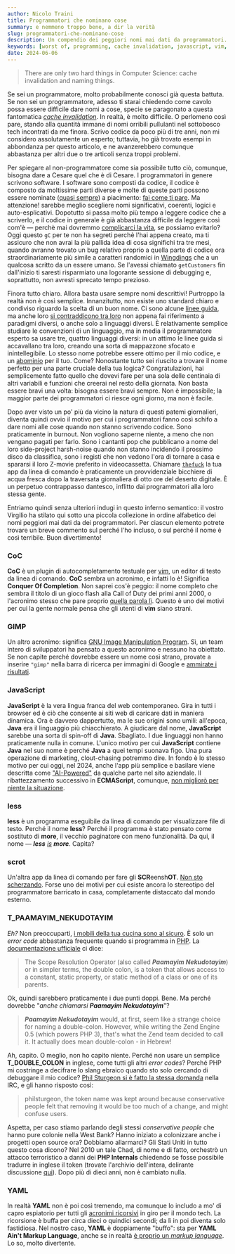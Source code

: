 ```yaml
---
author: Nicolo Traini
title: Programmatori che nominano cose
summary: e nemmeno troppo bene, a dir la verità
slug: programmatori-che-nominano-cose
description: Un compendio dei peggiori nomi mai dati da programmatori.
keywords: [worst of, programming, cache invalidation, javascript, vim, php]
date: 2024-06-06
---
```


> There are only two hard things in Computer Science: cache invalidation and naming things.

Se sei un programmatore, molto probabilmente conosci già questa battuta. Se non sei un programmatore, adesso ti starai chiedendo come cavolo possa essere difficile dare nomi a cose, specie se paragonato a questa fantomatica _[cache invalidation](https://www.reddit.com/media?url=https%3A%2F%2Fi.redd.it%2Fmalf7gt4qdj21.jpg "fumetto su Reddit")_. In realtà, è molto difficile. O perlomeno così pare, stando alla quantità immane di nomi orribili pullulanti nel sottobosco tech incontrati da me finora. Scrivo codice da poco più di tre anni, non mi considero assolutamente un esperto; tuttavia, ho già trovato esempi in abbondanza per questo articolo, e ne avanzerebbero comunque abbastanza per altri due o tre articoli senza troppi problemi.

Per spiegare al non-programmatore come sia possibile tutto ciò, comunque, bisogna dare a Cesare quel che è di Cesare. I programmatori in genere scrivono software. I software sono composti da codice, il codice è composto da moltissime parti diverse e molte di queste parti possono essere nominate ([quasi sempre](https://github.com/AnanthaRajuC/Reserved-Key-Words-list-of-various-programming-languages "'Reserved Keywords list of various programming languages' su GitHub")) a piacimento: [fai come ti pare](https://www.youtube.com/watch?v=ozYaB5WrD_0 "'It's your choice.flv' su YouTube"). Ma attenzione! sarebbe meglio scegliere nomi significativi, coerenti, logici e auto-esplicativi. Dopotutto si passa molto più tempo a leggere codice che a scriverlo, e il codice in generale è già abbastanza difficile da leggere così com'è — perchè mai dovremmo [complicarci la vita](https://www.youtube.com/watch?v=mSUNnCwj1WY "'programming war crimes' su YouTube"), se possiamo evitarlo? Oggi questo `gC` per te non ha segreti perchè l'hai appena creato, ma ti assicuro che non avrai la più pallida idea di cosa significhi tra tre mesi, quando avranno trovato un bug relativo proprio a quella parte di codice ora straordinariamente più simile a caratteri randomici in [Wingdings](https://lingojam.com/WingdingsTranslator "Wingdings Translator") che a un qualcosa scritto da un essere umano. Se l'avessi chiamato `getCustomers` fin dall'inizio ti saresti risparmiato una logorante sessione di debugging e, soprattutto, non avresti sprecato tempo prezioso.

Finora tutto chiaro. Allora basta usare sempre nomi descrittivi! Purtroppo la realtà non è così semplice. Innanzitutto, non esiste uno standard chiaro e condiviso riguardo la scelta di un buon nome. Ci sono alcune [linee guida](https://xkcd.com/927/ "comic strip on xkcd.com"), ma anche loro [si contraddicono tra loro](https://blog.ploeh.dk/2015/08/17/when-x-y-and-z-are-great-variable-names/) non appena fai riferimento a paradigmi diversi, o anche solo a linguaggi diversi. È relativamente semplice studiare le convenzioni di un linguaggio, ma in media il programmatore esperto sa usare tre, quattro linguaggi diversi: in un attimo le linee guida si accavallano tra loro, creando una sorta di mappazzone sfocato e inintellegibile. Lo stesso nome potrebbe essere ottimo per il mio codice, e un [abominio](https://x.com/jamesiry/status/598547781515485184 "functional programmers on Twitter") per il tuo. Come? Nonostante tutto sei riuscito a trovare il nome perfetto per una parte cruciale della tua logica? Congratulazioni, hai semplicemente fatto quello che dovevi fare per una sola delle centinaia di altri variabili e funzioni che creerai nel resto della giornata. Non basta essere bravi una volta: bisogna essere bravi sempre. Non è impossibile; la maggior parte dei programmatori ci riesce ogni giorno, ma non è facile.

Dopo aver visto un po' più da vicino la natura di questi patemi giornalieri, diventa quindi ovvio il motivo per cui i programmatori fanno così schifo a dare nomi alle cose quando non stanno scrivendo codice. Sono praticamente in burnout. Non vogliono saperne niente, a meno che non vengano pagati per farlo. Sono i cantanti pop che pubblicano a nome del loro side-project harsh-noise quando non stanno incidendo il prossimo disco da classifica, sono i registi che non vedono l'ora di tornare a casa e spararsi il loro Z-movie preferito in videocassetta. Chiamare [`thefuck`](https://github.com/nvbn/thefuck "'thefuck' su GitHub") la tua app da linea di comando è praticamente un provvidenziale bicchiere di acqua fresca dopo la traversata giornaliera di otto ore del deserto digitale. È un perpetuo contrappasso dantesco, inflitto dai programmatori alla loro stessa gente.

Entriamo quindi senza ulteriori indugi in questo inferno semantico: il vostro Virgilio ha stilato qui sotto una piccola collezione in ordine alfabetico dei nomi peggiori mai dati da dei programmatori. Per ciascun elemento potrete trovare un breve commento sul perché l'ho incluso, o sul perché il nome è così terribile. Buon divertimento!

### CoC

**CoC** è un plugin di autocompletamento testuale per [vim](https://www.vim.org/ "vim home-page"), un editor di testo da linea di comando. **CoC** sembra un acronimo, e infatti lo è! Significa **Conquer Of Completion**. Non saprei cos'è peggio: il nome completo che sembra il titolo di un gioco flash alla Call of Duty dei primi anni 2000, o l'acronimo stesso che pare proprio [quella parola lì](https://www.youtube.com/watch?v=YA8l2POQ1No "'The Office - Cock' su YouTube"). Questo è uno dei motivi per cui la gente normale pensa che gli utenti di **vim** siano strani.

### GIMP

Un altro acronimo: significa [GNU Image Manipulation Program](https://www.gimp.org/ "GIMP home-page"). Sì, un team intero di sviluppatori ha pensato a questo acronimo e nessuno ha obiettato. Se non capite perché dovrebbe essere un nome così strano, provate a inserire `"gimp"` nella barra di ricerca per immagini di Google e [ammirate i risultati](https://www.google.com/search?sca_esv=4ce04de13f7e18f6&sca_upv=1&q=gimp&uds=ADvngMhiT0nRpSjbJPjWq9wKOmhO5M4yafYUActcLRzkXct9ifp40-rxmQDurT4o_qJO4V3T5MshTn0O_bZSLo7HXdcOc6LAT2IqKsXjVfSPsxsu-N6WMLQuKar-rCQlGC49VlMvphVrtq7uop9ygsYs1Q0zr_y6dfe7iShjdtTCbepAd1FBUYXdZQ-YfhbK3MwRbv0mV2YNjg2-0eLJnSVX9gUHqHoGfSav-qGa6vOn9t-QnOr-9aW6yEvCJJyzXBKlpOJl7L9-iMAom-w7OW_CPb0QCOcSzw&udm=2&prmd=ivnmbtz&sa=X&ved=2ahUKEwjFpp7s08mGAxWNgP0HHZ9JMgIQtKgLegQIFBAB&biw=1488&bih=624&dpr=1.25 "Immagini risultanti per 'gimp'").

### JavaScript

**JavaScript** è la vera lingua franca del web contemporaneo. Gira in tutti i browser ed è ciò che consente ai siti web di caricare dati in maniera dinamica. Ora è davvero dappertutto, ma le sue origini sono umili: all'epoca, **Java** era il linguaggio più chiacchierato. A giudicare dal nome, **JavaScript** sarebbe una sorta di spin-off di **Java**. Sbagliato. I due linguaggi non hanno praticamente nulla in comune. L'unico motivo per cui **JavaScript** contiene **Java** nel suo nome è perché **Java** a quei tempi suonava figo. Una pura operazione di marketing, clout-chasing potremmo dire. In fondo è lo stesso motivo per cui oggi, nel 2024, anche l'app più semplice e basilare viene descritta come ["AI-Powered"](https://www.scaruffi.com/singular/sin00.html "Intelligence is not Artificial, introduzione al libro") da qualche parte nel sito aziendale. Il ribattezzamento successivo in **ECMAScript**, comunque, [non migliorò per niente la situazione](https://james-iry.blogspot.com/2009/05/brief-incomplete-and-mostly-wrong.html#:~:text=1995%20%2D%20Brendan%20Eich,is%20renamed%20ECMAScript. "A brief, incomplete, and mostly wrong history of programming languages").

### less

**less** è un programma eseguibile da linea di comando per visualizzare file di testo. Perché il nome **less**? Perché il programma è stato pensato come sostituto di **more**, il vecchio paginatore con meno funzionalità. Da qui, il nome — _**less** [is](https://man7.org/linux/man-pages/man1/less.1.html "manuale Linux per 'less'") **more**_. Capìta?

### scrot

Un'altra app da linea di comando per fare gli **SCR**eensh**OT**. [Non sto scherzando](https://man.archlinux.org/man/scrot.1 "Manuale di 'scrot'"). Forse uno dei motivi per cui esiste ancora lo stereotipo del programmatore barricato in casa, completamente distaccato dal mondo esterno.

### T_PAAMAYIM_NEKUDOTAYIM

_Eh?_ Non preoccuparti, [i mobili della tua cucina sono al sicuro](https://www.youtube.com/watch?v=r_qjf_iiCMk). È solo un _error code_ abbastanza frequente quando si programma in [PHP](https://phpsadness.com/sad/1 "Unexpected T_PAAMAYIM_NEKUDOTAYIM"). La [documentazione ufficiale](https://www.php.net/manual/en/language.oop5.paamayim-nekudotayim.php "Scope Resolution Operator (::)") ci dice:

> The Scope Resolution Operator (also called _**Paamayim Nekudotayim**_) or in simpler terms, the double colon, is a token that allows access to a constant, static property, or static method of a class or one of its parents.

Ok, quindi sarebbero praticamente i due punti doppi. Bene. Ma perché dovrebbe "_anche chiamarsi **Paamayim Nekudotayim**_"?

> _**Paamayim Nekudotayim**_ would, at first, seem like a strange choice for naming a double-colon. However, while writing the Zend Engine 0.5 (which powers PHP 3), that's what the Zend team decided to call it. It actually does mean double-colon - in Hebrew!

Ah, capito. O meglio, non ho capito niente. Perché non usare un semplice **T_DOUBLE_COLON** in inglese, come tutti gli altri _error codes_? Perché PHP mi costringe a decifrare lo slang ebraico quando sto solo cercando di debuggare il mio codice? [Phil Sturgeon si è fatto la stessa domanda](https://philsturgeon.com/wtf-is-t-paamayim-nekudotayim/ "WTF is T_PAAMAYIM_NEKUDOTAYIM") nella IRC, e gli hanno risposto così:

> philsturgeon, the token name was kept around because conservative people felt that removing it would be too much of a change, and might confuse users.

Aspetta, per caso stiamo parlando degli stessi _conservative people_ che hanno pure colonie nella West Bank? Hanno iniziato a colonizzare anche i progetti open source ora? Dobbiamo allarmarci? Gli Stati Uniti in tutto questo cosa dicono? Nel 2010 un tale Chad, di nome e di fatto, orchestrò un attacco terroristico a danni dei **PHP Internals** chiedendo se fosse possibile tradurre in inglese il token (trovate l'archivio dell'intera, delirante discussione [qui](https://web.archive.org/web/20221209141424/https://grokbase.com/t/php/php-internals/10ayegjgg4/rename-t-paamayim-nekudotayim-to-t-double-colon/10ay7h1f2a "[PHP-INTERNALS] rename T_PAAMAYIM_NEKUDOTAYIM to T_DOUBLE_COLON")). Dopo più di dieci anni, non è cambiato nulla.

### YAML

In realtà **YAML** non è poi così tremendo, ma comunque lo includo a mo' di capro espiatorio per tutti gli [acronimi ricorsivi](https://www.techopedia.com/definition/21636/recursive-acronym "Recursive Acronym definition su Techopedia") in giro per il mondo tech. La ricorsione è buffa per circa dieci o quindici secondi; da lì in poi diventa solo fastidiosa. Nel nostro caso, **YAML** è doppiamente "buffo": sta per **YAML Ain't Markup Language**, anche se in realtà [è proprio un _markup language_](https://www.redhat.com/en/topics/automation/what-is-yaml "'What is YAML?' su Red Hat"). Lo so, molto divertente.
